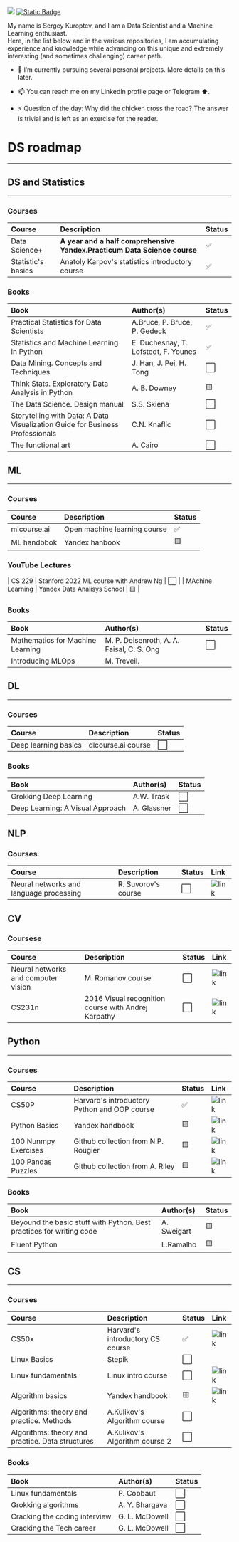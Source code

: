 <a href="https://www.linkedin.com/in/sergey-kuroptev-0015402a2/"><img src="https://img.shields.io/badge/LINKEDIN-12100E?logo=linkedin&color=282A36&logoColor=white" /></a>
<a href="https://t.me/mrBrain_101"><img alt="Static Badge" src="https://img.shields.io/badge/TELEGRAM-%40SKuroptev?style=flat&logo=telegram&color=grey"></a>

My name is Sergey Kuroptev, and I am a Data Scientist and a Machine Learning enthusiast.<br>
Here, in the list below and in the various repositories, I am accumulating experience and knowledge while advancing on this unique and extremely interesting (and sometimes challenging) career path.

- 🌱 I’m currently pursuing several personal projects. More details on this later.
- 📫 You can reach me on my LinkedIn profile page or Telegram ⬆️.
  
- ⚡ Question of the day: Why did the chicken cross the road? The answer is trivial and is left as an exercise for the reader.



# DS roadmap
---
## DS and Statistics
---
### Courses
| Course | Description | Status |
|:--|:--|:--|
| Data Science+ | <b>A year and a half comprehensive Yandex.Practicum Data Science course</b> | ✅ |
| Statistic's basics | Anatoly Karpov's statistics introductory course | ✅ |

### Books
| Book | Author(s) | Status |
|:--|:--|:--|
| Practical Statistics for Data Scientists | A.Bruce, P. Bruce, P. Gedeck | ✅ |
| Statistics and Machine Learning in Python | E. Duchesnay, T. Lofstedt, F. Younes | ✅ |
| Data Mining. Concepts and Techniques | J. Han, J. Pei, H. Tong | ⬜ |
| Think Stats. Exploratory Data Analysis in Python | A. B. Downey | 🟨 |
| The Data Science. Design manual | S.S. Skiena | ⬜ |
| Storytelling with Data: A Data Visualization Guide for Business Professionals | C.N. Knaflic | ⬜ |
| The functional art | A. Cairo | ⬜ |


<!--## Competitions
| Name | Platform | Description | Link |
|:--|:--|:--|:--|-->


## ML
---
### Courses
| Course | Description | Status |
|:--|:--|:--|
| mlcourse.ai | Open machine learning course | ✅ |
| ML handbbok | Yandex hanbook | 🟨 |

### YouTube Lectures
| CS 229 | Stanford 2022 ML course with Andrew Ng | ⬜ |
| MAchine Learning | Yandex Data Analisys School | 🟨 |


### Books
| Book | Author(s) | Status |
|:--|:--|:--|
| Mathematics for Machine Learning | M. P. Deisenroth, A. A. Faisal, C. S. Ong | ⬜ |
| Introducing MLOps | M. Treveil.


## DL
---
### Courses
| Course | Description | Status |
|:--|:--|:--|
| Deep learning basics | dlcourse.ai course | ⬜ |

### Books
| Book | Author(s) | Status |
|:--|:--|:--|
| Grokking Deep Learning | A.W. Trask | ⬜ |
| Deep Learning: A Visual Approach | A. Glassner | ⬜ |

## NLP
### Courses
| Course | Description | Status | Link |
|:--|:--|:--|:--|
| Neural networks and language processing | R. Suvorov's course | ⬜ | ![link](https://stepik.org/course/54098/promo)

## CV
### Coursese
| Course | Description | Status | Link |
|:--|:--|:--|:--|
| Neural networks and computer vision | M. Romanov course | ⬜ | ![link](https://stepik.org/course/50352/promo)
| CS231n | 2016 Visual recognition course with Andrej Karpathy | ⬜ | ![link](https://youtube.com/playlist?list=PLlQXC4BDK2Qjtv-9pypk0xUu8zEE1C0tD&si=vq1b7YgmvGCOFGrd)

## Python
---
### Courses
| Course | Description | Status | Link
|:--|:--|:--|:--|
| CS50P | Harvard's introductory Python and OOP course | ✅ | ![link](https://youtube.com/playlist?list=PLhQjrBD2T380F_inVRXMIHCqLaNUd7bN4&si=IluuC7UM_cp5GyEc) |
| Python Basics | Yandex handbook | 🟨 | ![link](https://education.yandex.ru/handbook/python) |
| 100 Nunmpy Exercises | Github collection from N.P. Rougier | 🟨 | ![link](https://github.com/rougier/numpy-100) |
| 100 Pandas Puzzles | Github collection from A. Riley | 🟨 | ![link](https://github.com/ajcr/100-pandas-puzzles) |

### Books
| Book | Author(s) | Status |
|:--|:--|:--|
| Beyound the basic stuff with Python. Best practices for writing code | A. Sweigart | 🟨 |
| Fluent Python | L.Ramalho | 🟨 |

## CS
---
### Courses
| Course | Description | Status | Link |
|:--|:--|:--|:--|
| CS50x | Harvard's introductory CS course | ✅ | ![link](https://youtube.com/playlist?list=PLhQjrBD2T3817j24-GogXmWqO5Q5vYy0V&si=mmXi6lQb9j3zWays)
| Linux Basics | Stepik | ⬜ |
| Linux fundamentals | Linux intro course | ⬜ | ![link](https://tryhackme.com/module/linux-fundamentals)
| Algorithm basics | Yandex handbook | 🟨 | ![link](https://education.yandex.ru/handbook/algorithms)
| Algorithms: theory and practice. Methods |  A.Kulikov's Algorithm course | ⬜ | <!--https://stepik.org/course/217/promo-->
| Algorithms: theory and practice. Data structures | A.Kulikov's Algorithm course 2 | ⬜ |<!--https://stepik.org/course/1547/promo-->

### Books
| Book | Author(s) | Status |
|:--|:--|:--|
| Linux fundamentals | P. Cobbaut | ⬜ |
| Grokking algorithms | A. Y. Bhargava | ⬜ |
| Cracking the coding interview | G. L. McDowell | ⬜ |
| Cracking the Tech career | G. L. McDowell | ⬜ |

